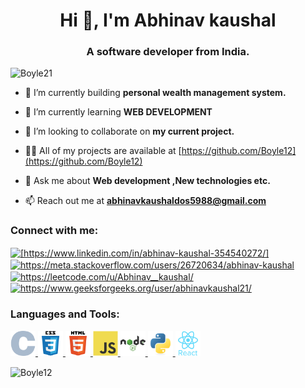 <h1 align="center">Hi 👋, I'm Abhinav kaushal</h1>

<h3 align="center">A software developer from India.</h3>

<p align="left"> <img src="https://komarev.com/ghpvc/?username=Boyle21t&label=Profile%20views&color=0e75b6&style=flat" alt="Boyle21" /> </p>

- 🔭 I’m currently building **personal wealth management system.**

- 🌱 I’m currently learning **WEB DEVELOPMENT**

- 👯 I’m looking to collaborate on **my current project.**

- 👨‍💻 All of my projects are available at [https://github.com/Boyle12](https://github.com/Boyle12)

- 💬 Ask me about **Web development ,New technologies etc.**

- 📫 Reach out me at **abhinavkaushaldos5988@gmail.com**

  

<h3 align="left">Connect with me:</h3>
<p align="left">
<a href="https://www.linkedin.com/in/abhinav-kaushal-354540272/" target="blank"><img align="center" src="https://raw.githubusercontent.com/rahuldkjain/github-profile-readme-generator/master/src/images/icons/Social/linked-in-alt.svg" alt="[https://www.linkedin.com/in/abhinav-kaushal-354540272/]" height="30" width="40" /></a>
<a href="https://meta.stackoverflow.com/users/26720634/abhinav-kaushal" target="blank"><img align="center" src="https://raw.githubusercontent.com/rahuldkjain/github-profile-readme-generator/master/src/images/icons/Social/stack-overflow.svg" alt="https://meta.stackoverflow.com/users/26720634/abhinav-kaushal" height="30" width="40" /></a>
<a href="https://leetcode.com/u/Abhinav__kaushal/" target="blank"><img align="center" src="https://raw.githubusercontent.com/rahuldkjain/github-profile-readme-generator/master/src/images/icons/Social/leet-code.svg" alt="https://leetcode.com/u/Abhinav__kaushal/" height="30" width="40" /></a>
<a href="https://www.geeksforgeeks.org/user/abhinavkaushal21/" target="blank"><img align="center" src="https://raw.githubusercontent.com/rahuldkjain/github-profile-readme-generator/master/src/images/icons/Social/geeks-for-geeks.svg" alt="https://www.geeksforgeeks.org/user/abhinavkaushal21/" height="30" width="40" /></a>
</p>

<h3 align="left">Languages and Tools:</h3>
<p align="left"> <a href="https://www.cprogramming.com/" target="_blank" rel="noreferrer"> <img src="https://raw.githubusercontent.com/devicons/devicon/master/icons/c/c-original.svg" alt="c" width="40" height="40"/> </a> <a href="https://www.w3schools.com/css/" target="_blank" rel="noreferrer"> <img src="https://raw.githubusercontent.com/devicons/devicon/master/icons/css3/css3-original-wordmark.svg" alt="css3" width="40" height="40"/> </a> <a href="https://www.w3.org/html/" target="_blank" rel="noreferrer"> <img src="https://raw.githubusercontent.com/devicons/devicon/master/icons/html5/html5-original-wordmark.svg" alt="html5" width="40" height="40"/> </a> <a href="https://developer.mozilla.org/en-US/docs/Web/JavaScript" target="_blank" rel="noreferrer"> <img src="https://raw.githubusercontent.com/devicons/devicon/master/icons/javascript/javascript-original.svg" alt="javascript" width="40" height="40"/> </a> <a href="https://nodejs.org" target="_blank" rel="noreferrer"> <img src="https://raw.githubusercontent.com/devicons/devicon/master/icons/nodejs/nodejs-original-wordmark.svg" alt="nodejs" width="40" height="40"/> </a> <a href="https://www.python.org" target="_blank" rel="noreferrer"> <img src="https://raw.githubusercontent.com/devicons/devicon/master/icons/python/python-original.svg" alt="python" width="40" height="40"/> </a> <a href="https://reactjs.org/" target="_blank" rel="noreferrer"> <img src="https://raw.githubusercontent.com/devicons/devicon/master/icons/react/react-original-wordmark.svg" alt="react" width="40" height="40"/> </a> </p>

<p><img align="center" src="https://github-readme-stats.vercel.app/api/top-langs?username=Boyle12&show_icons=true&locale=en&layout=compact" alt="Boyle12" /></p>
